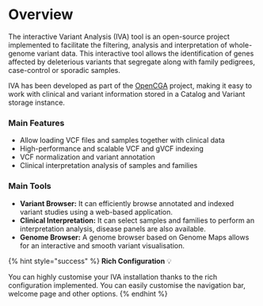 # Overview

The interactive Variant Analysis \(IVA\) tool is an open-source project implemented to facilitate the filtering, analysis and interpretation of whole-genome variant data. This interactive tool allows the identification of genes affected by deleterious variants that segregate along with family pedigrees, case-control or sporadic samples.

IVA has been developed as part of the [OpenCGA](http://docs.opencb.org/display/opencga/Welcome+to+OpenCGA) project, making it easy to work with clinical and variant information stored in a Catalog and Variant storage instance.

### Main Features

* Allow loading VCF files and samples together with clinical data
* High-performance and scalable VCF and gVCF indexing
* VCF normalization and variant annotation
* Clinical interpretation analysis of samples and families

### Main Tools

* **Variant Browser:** It can efficiently browse annotated and indexed variant studies using a web-based application.
* **Clinical Interpretation:** It can select samples and families to perform an interpretation analysis, disease panels are also available.
* **Genome Browser:** A genome browser based on Genome Maps allows for an interactive and smooth variant visualisation.

{% hint style="success" %}
  **Rich Configuration** 💡  

You can highly customise your IVA installation thanks to the rich configuration implemented. You can easily customise the navigation bar, welcome page and other options.
{% endhint %}











